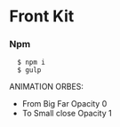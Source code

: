 # Front Kit

### Npm
```shell
  $ npm i
  $ gulp
```


ANIMATION ORBES:
- From Big Far Opacity 0
- To Small close Opacity 1
